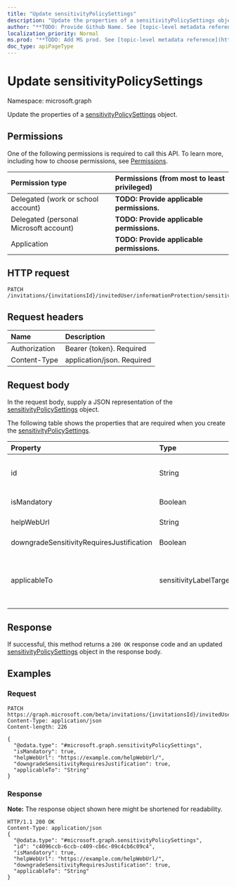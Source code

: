 ```yaml
---
title: "Update sensitivityPolicySettings"
description: "Update the properties of a sensitivityPolicySettings object."
author: "**TODO: Provide Github Name. See [topic-level metadata reference](https://msgo.azurewebsites.net/add/document/guidelines/metadata.html#topic-level-metadata)**"
localization_priority: Normal
ms.prod: "**TODO: Add MS prod. See [topic-level metadata reference](https://msgo.azurewebsites.net/add/document/guidelines/metadata.html#topic-level-metadata)**"
doc_type: apiPageType
---
```


# Update sensitivityPolicySettings

Namespace: microsoft.graph

Update the properties of a [sensitivityPolicySettings](../resources/sensitivitypolicysettings.md) object.

## Permissions
One of the following permissions is required to call this API. To learn more, including how to choose permissions, see [Permissions](/concepts/permissions-reference.md).

|Permission type|Permissions (from most to least privileged)|
|:---|:---|
|Delegated (work or school account)|**TODO: Provide applicable permissions.**|
|Delegated (personal Microsoft account)|**TODO: Provide applicable permissions.**|
|Application|**TODO: Provide applicable permissions.**|

## HTTP request
<!-- {
  "blockType": "ignored"
}
-->
``` http
PATCH /invitations/{invitationsId}/invitedUser/informationProtection/sensitivityPolicySettings
```

## Request headers
|Name|Description|
|:---|:---|
|Authorization|Bearer {token}. Required|
|Content-Type|application/json. Required|

## Request body
In the request body, supply a JSON representation of the [sensitivityPolicySettings](../resources/sensitivitypolicysettings.md) object.

The following table shows the properties that are required when you create the [sensitivityPolicySettings](../resources/sensitivitypolicysettings.md).

|Property|Type|Description|
|:---|:---|:---|
|id|String|**TODO: Add Description** Inherited from [entity](../resources/entity.md)|
|isMandatory|Boolean|**TODO: Add Description**|
|helpWebUrl|String|**TODO: Add Description**|
|downgradeSensitivityRequiresJustification|Boolean|**TODO: Add Description**|
|applicableTo|sensitivityLabelTarget|**TODO: Add Description**. Possible values are: `email`, `site`, `unifiedGroup`, `unknownFutureValue`.|



## Response
If successful, this method returns a `200 OK` response code and an updated [sensitivityPolicySettings](../resources/sensitivitypolicysettings.md) object in the response body.

## Examples

### Request
<!-- {
  "blockType": "request",
  "name": "update_sensitivitypolicysettings"
}
-->
``` http
PATCH https://graph.microsoft.com/beta/invitations/{invitationsId}/invitedUser/informationProtection/sensitivityPolicySettings
Content-Type: application/json
Content-length: 226

{
  "@odata.type": "#microsoft.graph.sensitivityPolicySettings",
  "isMandatory": true,
  "helpWebUrl": "https://example.com/helpWebUrl/",
  "downgradeSensitivityRequiresJustification": true,
  "applicableTo": "String"
}
```

### Response
**Note:** The response object shown here might be shortened for readability.
<!-- {
  "blockType": "response",
  "truncated": true
}
-->
``` http
HTTP/1.1 200 OK
Content-Type: application/json
{
  "@odata.type": "#microsoft.graph.sensitivityPolicySettings",
  "id": "c4096ccb-6ccb-c409-cb6c-09c4cb6c09c4",
  "isMandatory": true,
  "helpWebUrl": "https://example.com/helpWebUrl/",
  "downgradeSensitivityRequiresJustification": true,
  "applicableTo": "String"
}
```

